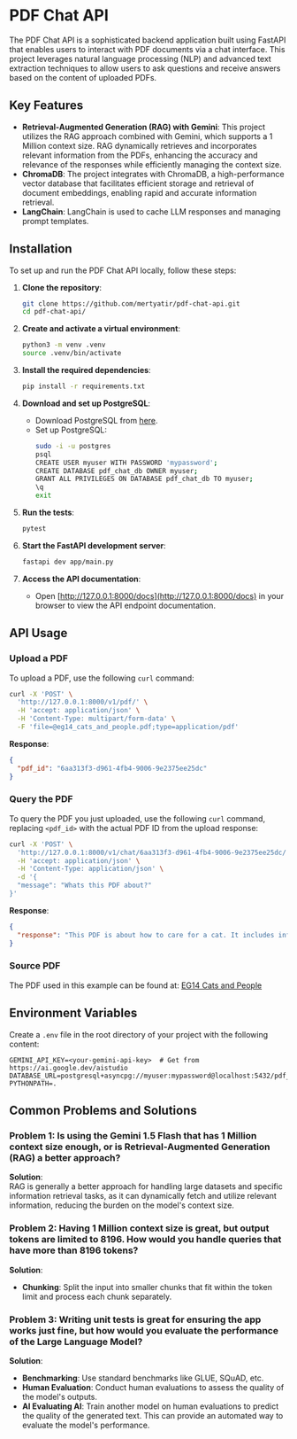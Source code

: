 

# PDF Chat API

The PDF Chat API is a sophisticated backend application built using FastAPI that enables users to interact with PDF documents via a chat interface. This project leverages natural language processing (NLP) and advanced text extraction techniques to allow users to ask questions and receive answers based on the content of uploaded PDFs.

## Key Features

- **Retrieval-Augmented Generation (RAG) with Gemini**: This project utilizes the RAG approach combined with Gemini, which supports a 1 Million context size. RAG dynamically retrieves and incorporates relevant information from the PDFs, enhancing the accuracy and relevance of the responses while efficiently managing the context size.
- **ChromaDB**: The project integrates with ChromaDB, a high-performance vector database that facilitates efficient storage and retrieval of document embeddings, enabling rapid and accurate information retrieval.
- **LangChain**: LangChain is used to cache LLM responses and managing prompt templates.


## Installation

To set up and run the PDF Chat API locally, follow these steps:

1. **Clone the repository**:
   ```bash
   git clone https://github.com/mertyatir/pdf-chat-api.git
   cd pdf-chat-api/
   ```

2. **Create and activate a virtual environment**:
   ```bash
   python3 -m venv .venv
   source .venv/bin/activate
   ```

3. **Install the required dependencies**:
   ```bash
   pip install -r requirements.txt
   ```

4. **Download and set up PostgreSQL**:
   - Download PostgreSQL from [here](https://www.postgresql.org/download/).
   - Set up PostgreSQL:
     ```bash
     sudo -i -u postgres
     psql
     CREATE USER myuser WITH PASSWORD 'mypassword';
     CREATE DATABASE pdf_chat_db OWNER myuser;
     GRANT ALL PRIVILEGES ON DATABASE pdf_chat_db TO myuser;
     \q
     exit
     ```

5. **Run the tests**:
   ```bash
   pytest
   ```

6. **Start the FastAPI development server**:
   ```bash
   fastapi dev app/main.py
   ```

7. **Access the API documentation**:
   - Open [http://127.0.0.1:8000/docs](http://127.0.0.1:8000/docs) in your browser to view the API endpoint documentation.

## API Usage



### Upload a PDF

To upload a PDF, use the following `curl` command:

```bash
curl -X 'POST' \
  'http://127.0.0.1:8000/v1/pdf/' \
  -H 'accept: application/json' \
  -H 'Content-Type: multipart/form-data' \
  -F 'file=@eg14_cats_and_people.pdf;type=application/pdf'
```

**Response**:

```json
{
  "pdf_id": "6aa313f3-d961-4fb4-9006-9e2375ee25dc"
}
```

### Query the PDF

To query the PDF you just uploaded, use the following `curl` command, replacing `<pdf_id>` with the actual PDF ID from the upload response:

```bash
curl -X 'POST' \
  'http://127.0.0.1:8000/v1/chat/6aa313f3-d961-4fb4-9006-9e2375ee25dc/' \
  -H 'accept: application/json' \
  -H 'Content-Type: application/json' \
  -d '{
  "message": "Whats this PDF about?"
}'
```

**Response**:

```json
{
  "response": "This PDF is about how to care for a cat. It includes information on the following topics:\n\n* The basics of cat care, such as feeding, grooming, and housing\n* Common health problems in cats\n* How to socialize a cat\n* How to deal with feral cats\n* How to find a cat to adopt\n* How to get involved with Cats Protection, a UK-based cat welfare organization"
}
```


### Source PDF

The PDF used in this example can be found at: [EG14 Cats and People](https://www.cats.org.uk/media/1025/eg14_cats_and_people.pdf)






## Environment Variables

Create a `.env` file in the root directory of your project with the following content:

```env
GEMINI_API_KEY=<your-gemini-api-key>  # Get from https://ai.google.dev/aistudio
DATABASE_URL=postgresql+asyncpg://myuser:mypassword@localhost:5432/pdf_chat_db
PYTHONPATH=.
```

## Common Problems and Solutions

### Problem 1: Is using the Gemini 1.5 Flash that has 1 Million context size enough, or is Retrieval-Augmented Generation (RAG) a better approach?

**Solution**:  
RAG is generally a better approach for handling large datasets and specific information retrieval tasks, as it can dynamically fetch and utilize relevant information, reducing the burden on the model's context size.

### Problem 2: Having 1 Million context size is great, but output tokens are limited to 8196. How would you handle queries that have more than 8196 tokens?

**Solution**:
- **Chunking**: Split the input into smaller chunks that fit within the token limit and process each chunk separately.

### Problem 3: Writing unit tests is great for ensuring the app works just fine, but how would you evaluate the performance of the Large Language Model?

**Solution**:
- **Benchmarking**: Use standard benchmarks like GLUE, SQuAD, etc.
- **Human Evaluation**: Conduct human evaluations to assess the quality of the model's outputs.
- **AI Evaluating AI**: Train another model on human evaluations to predict the quality of the generated text. This can provide an automated way to evaluate the model's performance.







